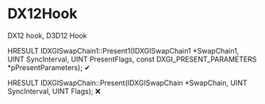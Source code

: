 # DX12Hook
DX12 hook, D3D12 Hook

HRESULT IDXGISwapChain1::Present1(IDXGISwapChain1 *SwapChain1, UINT SyncInterval, UINT PresentFlags, const DXGI_PRESENT_PARAMETERS *pPresentParameters); ✔

HRESULT IDXGISwapChain::Present(IDXGISwapChain *SwapChain, UINT SyncInterval, UINT Flags); ❌